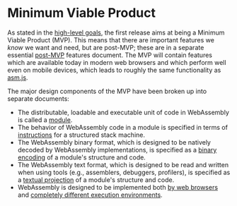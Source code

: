 # Minimum Viable Product

As stated in the [high-level goals](HighLevelGoals.md), the first release aims
at being a Minimum Viable Product (MVP). This means that there are important
features we *know* we want and need, but are post-MVP; these are in a separate
essential [post-MVP](PostMVP.md) features document. The MVP will contain
features which are available today in modern web browsers and which perform well
even on mobile devices, which leads to roughly the same functionality as
[asm.js](http://asmjs.org).

The major design components of the MVP have been broken up into separate
documents:

* The distributable, loadable and executable unit of code in WebAssembly
  is called a [module](Modules.md).
* The behavior of WebAssembly code in a module is specified in terms of 
  [instructions](Semantics.md) for a structured stack machine.
* The WebAssembly binary format, which is designed to be natively decoded by 
  WebAssembly implementations, is specified as a 
  [binary encoding](BinaryEncoding.md) of a module's structure and code.
* The WebAssembly text format, which is designed to be read and written when
  using tools (e.g., assemblers, debuggers, profilers), is specified as a
  [textual projection](TextFormat.md) of a module's structure and code.
* WebAssembly is designed to be implemented both [by web browsers](Web.md)
  and [completely different execution environments](NonWeb.md).
